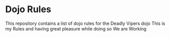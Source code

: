Dojo Rules
==========

This repository contains a list of dojo rules for the Deadly Vipers dojo
This is my Rules and having great pleasure while doing so
We are Working
